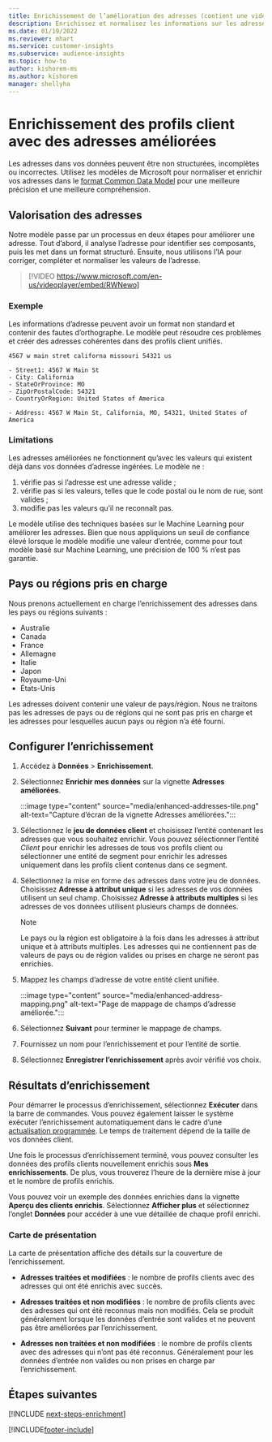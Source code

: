 ```yaml
---
title: Enrichissement de l’amélioration des adresses (contient une vidéo)
description: Enrichissez et normalisez les informations sur les adresses des profils client avec les modèles Microsoft.
ms.date: 01/19/2022
ms.reviewer: mhart
ms.service: customer-insights
ms.subservice: audience-insights
ms.topic: how-to
author: kishorem-ms
ms.author: kishorem
manager: shellyha
---
```


# <a name="enrichment-of-customer-profiles-with-enhanced-addresses"></a>Enrichissement des profils client avec des adresses améliorées

Les adresses dans vos données peuvent être non structurées, incomplètes ou incorrectes. Utilisez les modèles de Microsoft pour normaliser et enrichir vos adresses dans le [format Common Data Model](/common-data-model/schema/core/applicationcommon/address) pour une meilleure précision et une meilleure compréhension.

## <a name="how-we-enhance-addresses"></a>Valorisation des adresses

Notre modèle passe par un processus en deux étapes pour améliorer une adresse. Tout d’abord, il analyse l’adresse pour identifier ses composants, puis les met dans un format structuré. Ensuite, nous utilisons l’IA pour corriger, compléter et normaliser les valeurs de l’adresse.

> [!VIDEO https://www.microsoft.com/en-us/videoplayer/embed/RWNewo]

### <a name="example"></a>Exemple

Les informations d’adresse peuvent avoir un format non standard et contenir des fautes d’orthographe. Le modèle peut résoudre ces problèmes et créer des adresses cohérentes dans des profils client unifiés.

```Input
4567 w main stret californa missouri 54321 us
```

```Output
- Street1: 4567 W Main St
- City: California
- StateOrProvince: MO
- ZipOrPostalCode: 54321
- CountryOrRegion: United States of America

- Address: 4567 W Main St, California, MO, 54321, United States of America
```

### <a name="limitations"></a>Limitations

Les adresses améliorées ne fonctionnent qu’avec les valeurs qui existent déjà dans vos données d’adresse ingérées. Le modèle ne : 

1. vérifie pas si l’adresse est une adresse valide ;
2. vérifie pas si les valeurs, telles que le code postal ou le nom de rue, sont valides ;
3. modifie pas les valeurs qu’il ne reconnaît pas.

Le modèle utilise des techniques basées sur le Machine Learning pour améliorer les adresses. Bien que nous appliquions un seuil de confiance élevé lorsque le modèle modifie une valeur d’entrée, comme pour tout modèle basé sur Machine Learning, une précision de 100 % n’est pas garantie.

## <a name="supported-countries-or-regions"></a>Pays ou régions pris en charge

Nous prenons actuellement en charge l’enrichissement des adresses dans les pays ou régions suivants : 

- Australie
- Canada
- France
- Allemagne
- Italie
- Japon
- Royaume-Uni
- États-Unis

Les adresses doivent contenir une valeur de pays/région. Nous ne traitons pas les adresses de pays ou de régions qui ne sont pas pris en charge et les adresses pour lesquelles aucun pays ou région n’a été fourni.

## <a name="configure-the-enrichment"></a>Configurer l’enrichissement

1. Accédez à **Données** > **Enrichissement**.

1. Sélectionnez **Enrichir mes données** sur la vignette **Adresses améliorées**.

   :::image type="content" source="media/enhanced-addresses-tile.png" alt-text="Capture d’écran de la vignette Adresses améliorées.":::

1. Sélectionnez le **jeu de données client** et choisissez l’entité contenant les adresses que vous souhaitez enrichir. Vous pouvez sélectionner l’entité *Client* pour enrichir les adresses de tous vos profils client ou sélectionner une entité de segment pour enrichir les adresses uniquement dans les profils client contenus dans ce segment.

1. Sélectionnez la mise en forme des adresses dans votre jeu de données. Choisissez **Adresse à attribut unique** si les adresses de vos données utilisent un seul champ. Choisissez **Adresse à attributs multiples** si les adresses de vos données utilisent plusieurs champs de données.

   > [!NOTE]
   > Le pays ou la région est obligatoire à la fois dans les adresses à attribut unique et à attributs multiples. Les adresses qui ne contiennent pas de valeurs de pays ou de région valides ou prises en charge ne seront pas enrichies.

1.  Mappez les champs d’adresse de votre entité client unifiée.

    :::image type="content" source="media/enhanced-address-mapping.png" alt-text="Page de mappage de champs d’adresse améliorée.":::

1. Sélectionnez **Suivant** pour terminer le mappage de champs.

1. Fournissez un nom pour l’enrichissement et pour l’entité de sortie.

1. Sélectionnez **Enregistrer l’enrichissement** après avoir vérifié vos choix.

## <a name="enrichment-results"></a>Résultats d’enrichissement

Pour démarrer le processus d’enrichissement, sélectionnez **Exécuter** dans la barre de commandes. Vous pouvez également laisser le système exécuter l’enrichissement automatiquement dans le cadre d’une [actualisation programmée](system.md#schedule-tab). Le temps de traitement dépend de la taille de vos données client.

Une fois le processus d’enrichissement terminé, vous pouvez consulter les données des profils clients nouvellement enrichis sous **Mes enrichissements**. De plus, vous trouverez l’heure de la dernière mise à jour et le nombre de profils enrichis.

Vous pouvez voir un exemple des données enrichies dans la vignette **Aperçu des clients enrichis**. Sélectionnez **Afficher plus** et sélectionnez l’onglet **Données** pour accéder à une vue détaillée de chaque profil enrichi.

### <a name="overview-card"></a>Carte de présentation

La carte de présentation affiche des détails sur la couverture de l’enrichissement. 

* **Adresses traitées et modifiées** : le nombre de profils clients avec des adresses qui ont été enrichis avec succès.

* **Adresses traitées et non modifiées** : le nombre de profils clients avec des adresses qui ont été reconnus mais non modifiés. Cela se produit généralement lorsque les données d’entrée sont valides et ne peuvent pas être améliorées par l’enrichissement.

* **Adresses non traitées et non modifiées** : le nombre de profils clients avec des adresses qui n’ont pas été reconnus. Généralement pour les données d’entrée non valides ou non prises en charge par l’enrichissement.

## <a name="next-steps"></a>Étapes suivantes

[!INCLUDE [next-steps-enrichment](../includes/next-steps-enrichment.md)]

[!INCLUDE[footer-include](../includes/footer-banner.md)]
